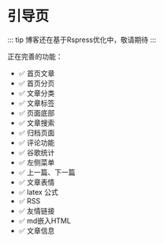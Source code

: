 # 引导页

::: tip
博客还在基于Rspress优化中，敬请期待
:::

正在完善的功能：

- ✅️ 首页文章
- ✅️ 首页分页
- ✅️ 文章分类
- ✅️ 文章标签
- ✅️ 页面底部
- ✅️ 文章搜索
- ✅ 归档页面
- ✅️ 评论功能
- ✅️ 谷歌统计
- ✅️ 左侧菜单
- ✅️ 上一篇、下一篇
- ✅️ 文章表情
- ✅️ latex 公式
- ✅️ RSS
- ✅️ 友情链接
- ✅️ md嵌入HTML
- ✅️ 文章信息
